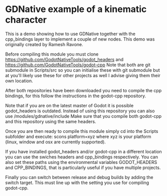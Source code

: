 # GDNative example of a kinematic character

This is a demo showing how to use GDNative together with the cpp_bindings layer to implement a couple of new nodes.
This demo was originally created by Ramesh Ravone.

Before compiling this module you must clone https://github.com/GodotNativeTools/godot_headers and https://github.com/GodotNativeTools/godot-cpp
Note that both are git submodule in Scripts/src so you can initialise these with git submodule but at you'll likely use these for other projects as well I advise giving them their own location.

After both repositories have been downloaded you need to compile the cpp bindings, for this follow the instructions in the godot-cpp repository.

Note that if you are on the latest master of Godot it is possible godot_headers is outdated. Instead of using this repository you can also use <godot-source>/modules/gdnative/include
Make sure that you compile both godot-cpp and this repository using the same headers.

Once you are then ready to compile this module simply cd into the Scripts subfolder and execute:
scons platform=xyz
where xyz is your platform (linux, window and osx are currently supported).

If you have installed godot_headers and/or godot-cpp in a different location you can use the swiches headers and cpp_bindings respectively. You can also set these paths using the environmental variables GODOT_HEADERS and CPP_BINDINGS, that is particularly useful if you have multiple projects.

Finally you can switch between release and debug builds by adding the switch target. This must line up with the setting you use for compiling godot-cpp.
